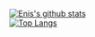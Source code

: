 [![Enis's github stats](https://github-readme-stats.vercel.app/api?username=earik87&show_icons=true&theme=dracula)](https://github.com/anuraghazra/github-readme-stats)<br/>
[![Top Langs](https://github-readme-stats.vercel.app/api/top-langs/?username=earik87&layout=compact)](https://github.com/anuraghazra/github-readme-stats)
